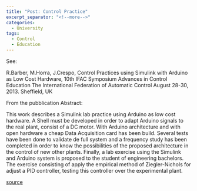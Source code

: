 ```yaml
---
title: "Post: Control Practice"
excerpt_separator: "<!--more-->"
categories:
  - University
tags:
  - Control
  - Education
---
```


See:

R.Barber, M.Horra, J.Crespo, Control Practices using Simulink with Arduino as Low Cost Hardware, 10th IFAC Symposium Advances in Control Education The International Federation of Automatic Control August 28-30, 2013. Sheffield, UK

From the pubblication Abstract:

This work describes a Simulink lab practice using Arduino as low cost hardware. A Shell must be developed in order to adapt Arduino signals to the real plant, consist of a DC motor. With Arduino architecture and with open hardware a cheap Data Acquisition card has been build. Several tests have been done to validate de full system and a frequency study has been completed in order to know the possibilities of the proposed architecture in the control of new other plants. Finally, a lab exercise using the Simulink and Arduino system is proposed to the student of engineering bachelors. The exercise consisting of apply the empirical method of Ziegler-Nichols for adjust a PID controller, testing this controller over the experimental plant. 


[source](https://www.sciencedirect.com/science/article/pii/S1474667015341094)





